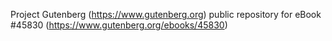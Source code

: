 Project Gutenberg (https://www.gutenberg.org) public repository for eBook #45830 (https://www.gutenberg.org/ebooks/45830)
